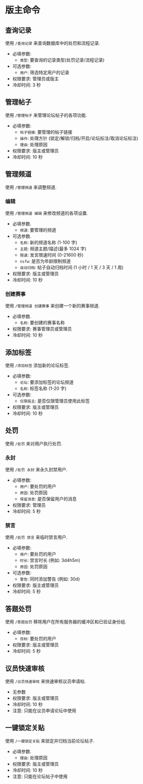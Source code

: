 # 版主命令

## 查询记录

使用 `/查询记录` 来查询数据库中的处罚和流程记录.

- 必填参数:
  - `类型`: 要查询的记录类型(处罚记录/流程记录)
- 可选参数:
  - `用户`: 筛选特定用户的记录
- 权限要求: 管理员或版主
- 冷却时间: 3 秒

## 管理帖子

使用 `/管理帖子` 来管理论坛帖子的各项功能.

- 必填参数:
  - `帖子链接`: 要管理的帖子链接
  - `操作`: 处理方针 (锁定/解锁/归档/开启/论坛标注/取消论坛标注)
  - `理由`: 处理原因
- 权限要求: 版主或管理员
- 冷却时间: 10 秒

## 管理频道

使用 `/管理频道` 来调整频道.

### 编辑

使用 `/管理频道 编辑` 来修改频道的各项设置.

- 必填参数.
  - `频道`: 要管理的频道
- 可选参数.
  - `名称`: 新的频道名称 (1-100 字)
  - `主题`: 频道主题/描述(最多 1024 字)
  - `限速`: 发言限速时间 (0-21600 秒)
  - `nsfw`: 是否为年龄限制频道
  - `自动归档`: 帖子自动归档时间 (1 小时 / 1 天 / 3 天 / 1 周)
- 权限要求: 版主或管理员
- 冷却时间: 10 秒

### 创建赛事

使用 `/管理频道 创建赛事` 来创建一个新的赛事频道.

- 必填参数.
  - `名称`: 要创建的赛事名称
- 权限要求: 赛事管理员或管理员
- 冷却时间: 10 秒

## 添加标签

使用 `/添加标签` 添加新的论坛标签.

- 必填参数:
  - `论坛`: 要添加标签的论坛频道
  - `名称`: 标签名称 (1-20 字)
- 可选参数:
  - `仅限版主`: 是否仅限管理员使用此标签
- 权限要求: 版主或管理员
- 冷却时间: 10 秒

## 处罚

使用 `/处罚` 来对用户执行处罚.

### 永封

使用 `/处罚 永封` 来永久封禁用户.

- 必填参数:
  - `用户`: 要处罚的用户
  - `原因`: 处罚原因
  - `保留消息`: 是否保留用户的消息
- 权限要求: 管理员
- 冷却时间: 5 秒

### 禁言

使用 `/处罚 禁言` 来临时禁言用户.

- 必填参数:
  - `用户`: 要处罚的用户
  - `时长`: 禁言时长 (例如: 3d4h5m)
  - `原因`: 处罚原因
- 可选参数:
  - `警告`: 同时添加警告 (例如: 30d)
- 权限要求: 版主或管理员
- 冷却时间: 5 秒

## 答题处罚

使用 `/答题处罚` 移除用户在所有服务器的缓冲区和已验证身份组.

- 必填参数:
  - `目标`: 要处罚的用户
- 权限要求: 版主或管理员
- 冷却时间: 5 秒

## 议员快速审核

使用 `/议员快速审核` 来快速审核议员申请帖.

- 无参数
- 权限要求: 版主或管理员
- 冷却时间: 10 秒
- 注意: 只能在议员申请论坛中使用

## 一键锁定关贴

使用 `/一键锁定关贴` 来锁定并归档当前论坛帖子.

- 必填参数.
  - `理由`: 处理原因
- 权限要求: 版主或管理员
- 冷却时间: 10 秒
- 注意: 只能在论坛帖子中使用
